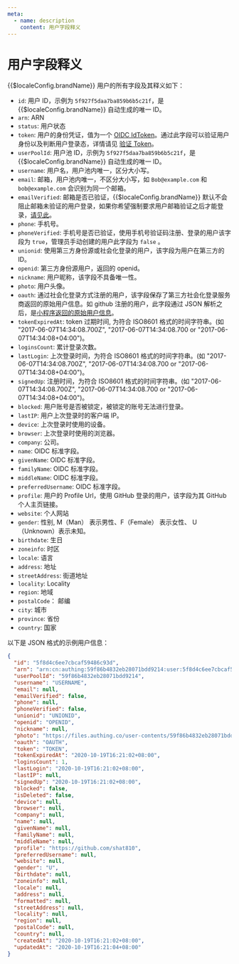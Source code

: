 ```yaml
---
meta:
  - name: description
    content: 用户字段释义
---
```


# 用户字段释义

<LastUpdated/>

{{$localeConfig.brandName}} 用户的所有字段及其释义如下：

- `id`: 用户 ID，示例为 `5f927f5daa7ba859b6b5c21f`，是 {{$localeConfig.brandName}} 自动生成的唯一 ID。
- `arn`: ARN
- `status`: 用户状态
- `token`: 用户的身份凭证，值为一个 [OIDC IdToken](/concepts/id-token.md)。通过此字段可以验证用户身份以及判断用户登录态，详情请见 [验证 Token](../faqs/how-to-validate-user-token.md)。
- `userPoolId`: 用户池 ID，示例为 `5f927f5daa7ba859b6b5c21f`，是 {{$localeConfig.brandName}} 自动生成的唯一 ID。
- `username`: 用户名，用户池内唯一，区分大小写。
- `email`: 邮箱，用户池内唯一，不区分大小写，如 `Bob@example.com` 和 `bob@example.com` 会识别为同一个邮箱。
- `emailVerified`: 邮箱是否已验证，{{$localeConfig.brandName}} 默认不会阻止邮箱未验证的用户登录，如果你希望强制要求用户邮箱验证之后才能登录，[请见此](/guides/users/settings.html#%E7%A6%81%E6%AD%A2%E9%82%AE%E7%AE%B1%E6%9C%AA%E9%AA%8C%E8%AF%81%E7%9A%84%E7%94%A8%E6%88%B7%E7%99%BB%E5%BD%95)。
- `phone`: 手机号。
- `phoneVerified`: 手机号是否已验证，使用手机号验证码注册、登录的用户该字段为 `true`，管理员手动创建的用户此字段为 `false` 。
- `unionid`: 使用第三方身份源或社会化登录的用户，该字段为用户在第三方的 ID。
- `openid`: 第三方身份源用户，返回的 openid。
- `nickname`: 用户昵称，该字段不具备唯一性。
- `photo`: 用户头像。
- `oauth`: 通过社会化登录方式注册的用户，该字段保存了第三方社会化登录服务商返回的原始用户信息。如 github 注册的用户，此字段通过 JSON 解析之后，是[小程序返回的原始用户信息](https://developers.weixin.qq.com/miniprogram/dev/api/open-api/user-info/wx.getUserInfo.html)。
- `tokenExpiredAt`: token 过期时间, 为符合 ISO8601 格式的时间字符串。(如 "2017-06-07T14:34:08.700Z", "2017-06-07T14:34:08.700 or "2017-06-07T14:34:08+04:00")。
- `loginsCount`: 累计登录次数。
- `lastLogin`: 上次登录时间，为符合 ISO8601 格式的时间字符串。(如 "2017-06-07T14:34:08.700Z", "2017-06-07T14:34:08.700 or "2017-06-07T14:34:08+04:00")。
- `signedUp`: 注册时间，为符合 ISO8601 格式的时间字符串。(如 "2017-06-07T14:34:08.700Z", "2017-06-07T14:34:08.700 or "2017-06-07T14:34:08+04:00")。
- `blocked`: 用户账号是否被锁定，被锁定的账号无法进行登录。
- `lastIP`: 用户上次登录时的客户端 IP。
- `device`: 上次登录时使用的设备。
- `browser`: 上次登录时使用的浏览器。
- `company`: 公司。
- `name`: OIDC 标准字段。
- `givenName`: OIDC 标准字段。
- `familyName`: OIDC 标准字段。
- `middleName`: OIDC 标准字段。
- `preferredUsername`: OIDC 标准字段。
- `profile`: 用户的 Profile Url，使用 GitHub 登录的用户，该字段为其 GitHub 个人主页链接。
- `website`: 个人网站
- `gender`: 性别, M（Man） 表示男性、F（Female） 表示女性、 U（Unknown）表示未知。
- `birthdate`: 生日
- `zoneinfo`: 时区
- `locale`: 语言
- `address`: 地址
- `streetAddress`: 街道地址
- `locality`: Locality
- `region`: 地域
- `postalCode`： 邮编
- `city`: 城市
- `province`: 省份
- `country`: 国家

以下是 JSON 格式的示例用户信息：

```json
{
  "id": "5f8d4c6ee7cbcaf59486c93d",
  "arn": "arn:cn:authing:59f86b4832eb28071bdd9214:user:5f8d4c6ee7cbcaf59486c93d",
  "userPoolId": "59f86b4832eb28071bdd9214",
  "username": "USERNAME",
  "email": null,
  "emailVerified": false,
  "phone": null,
  "phoneVerified": false,
  "unionid": "UNIONID",
  "openid": "OPENID",
  "nickname": null,
  "photo": "https://files.authing.co/user-contents/59f86b4832eb28071bdd9214/avatar/5c7cd4a4-4ea4-443c-9656-705f0b247a29.jpg",
  "oauth": "OAUTH",
  "token": "TOKEN",
  "tokenExpiredAt": "2020-10-19T16:21:02+08:00",
  "loginsCount": 1,
  "lastLogin": "2020-10-19T16:21:02+08:00",
  "lastIP": null,
  "signedUp": "2020-10-19T16:21:02+08:00",
  "blocked": false,
  "isDeleted": false,
  "device": null,
  "browser": null,
  "company": null,
  "name": null,
  "givenName": null,
  "familyName": null,
  "middleName": null,
  "profile": "https://github.com/shat810",
  "preferredUsername": null,
  "website": null,
  "gender": "U",
  "birthdate": null,
  "zoneinfo": null,
  "locale": null,
  "address": null,
  "formatted": null,
  "streetAddress": null,
  "locality": null,
  "region": null,
  "postalCode": null,
  "country": null,
  "createdAt": "2020-10-19T16:21:02+08:00",
  "updatedAt": "2020-10-19T16:21:04+08:00"
}
```
